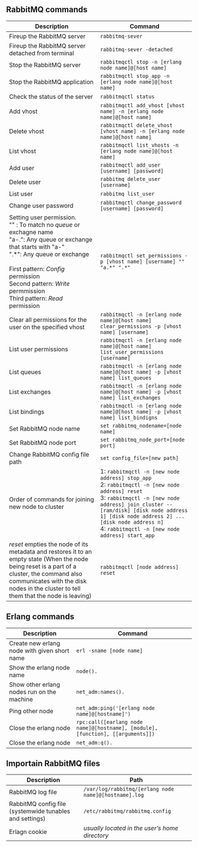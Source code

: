 ## RabbitMQ commands
| Description | Command |
|------------------|-----------------|
| Fireup the RabbitMQ server     | `rabbitmq-sever`    | 
| Fireup the RabbitMQ server detached from terminal    | `rabbitmq-sever -detached`    | 
| Stop the RabbitMQ server     | `rabbitmqctl stop -n [erlang node name]@[host name]`    |
| Stop the RabbitMQ application     | `rabbitmqctl stop_app -n [erlang node name]@[host name]`    |
| Check the status of the server     | `rabbitmqctl status`     |
| Add vhost     | `rabbitmqctl add_vhost [vhost name] -n [erlang node name]@[host name]`     |
| Delete vhost     | `rabbitmqctl delete_vhost [vhost name] -n [erlang node name]@[host name]`     |
| List vhost     | `rabbitmqctl list_vhosts -n [erlang node name]@[host name]`     |
| Add user     | `rabbitmqctl add_user [username] [password]`     |
| Delete user     | `rabbitmq delete_user [username]`     |
| List user     | `rabbitmq list_user`    |
| Change user password     | `rabbitmqctl change_password [username] [password]`    |
| Setting user permission. <br>"" : To match no *queue* or exchagne name <br> "a-.": Any queue or exchange that starts with "a-" <br> ".*": Any queue or exchange <br><br> First pattern: *Config* permission <br> Second pattern: *Write* permmission <br> Third pattern: *Read* permission | `rabbitmqctl set_permissions -p [vhost name] [username] "" "a.*" ".*"`     |
| Clear all permissions for the user on the specified vhost     | `rabbitmqctl -n [erlang node name]@[host name] clear_permissions -p [vhost name] [username]`    |
| List user permissions    | `rabbitmqctl -n [erlang node name]@[host name] list_user_permissions [username]`    |
| List queues     | `rabbitmqctl -n [erlang node name]@[host name] -p [vhost name] list_queues`    |
| List exchanges     | `rabbitmqctl -n [erlang node name]@[host name] -p [vhost name] list_exchanges`    |
| List bindings     | `rabbitmqctl -n [erlang node name]@[host name] -p [vhost name] list_bindigns`    |
| Set RabbitMQ node name     | `set rabbitmq_nodename=[node name]`    |
| Set RabbitMQ node port     | `set rabbitmq_node_port=[node port]`    |
| Change RabbitMQ config file path     | `set config_file=[new path]`    |
| Order of commands for joining new node to cluster     | 1: `rabbitmqctl -n [new node address] stop_app`<br>2: `rabbitmqctl -n [new node address] reset`<br>3: `rabbitmqctl -n [new node address] join_cluster --[ram/disk] [disk node address 1] [disk node address 2] ... [disk node address n]`<br> 4: `rabbitmqctl -n [new node address] start_app`    |
| *reset* empties the node of its metadata and restores it to an empty state (When the node being reset is a part of a cluster, the command also communicates with the disk nodes in the cluster to tell them that the node is leaving)  | `rabbitmqctl [node address] reset`|

## Erlang commands
| Description | Command |
|------------------|-----------------|
|  Create new erlang node with given short name    | `erl -sname [node name]`    |
|  Show the erlang node name    | `node().`    |
|  Show other erlang nodes run on the machine    | `net_adm:names().`    |
|  Ping other node    | `net_adm:ping('[erlang node name]@[hostname]')`    |
|  Close the erlang node    | `rpc:call([earlang node name]@[hostname], [module], [function], [[arguments]])`    |  
|  Close the erlang node    | `net_adm:q().`    |  

## Importain RabbitMQ files
| Description | Path |
|------------------|-----------------|
|  RabbitMQ log file    | `/var/log/rabbitmq/[erlang node name]@[hostname].log`    |
|  RabbitMQ config file (systemwide tunables and settings)    | `/etc/rabbitmq/rabbitmq.config`    |
|  Erlagn cookie    | *usually located in the user’s home directory*    |
